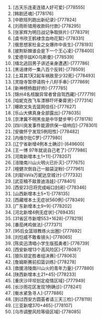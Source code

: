 
1. [古天乐连麦连错人好可爱]-[778555]
1. [韩剧还魂]-[778176]
1. [中欧班列跑出新纪录]-[777824]
1. [刘雨昕错用收款码付款]-[778295]
1. [张家辉为明日战记争取排片]-[778379]
1. [虞书欣王鹤棣含血吻花絮]-[778331]
1. [俄思想家杜金之女爆炸中丧生]-[778193]
1. [披荆斩棘谁会是下一个王心凌]-[778400]
1. [爱德华兹KO乌斯曼]-[778539]
1. [缅北逃回男子讲述亲身遭遇]-[777786]
1. [黑话律师一集八百个反转]-[778509]
1. [土耳其1天2起车祸致至少32死]-[778493]
1. [灵隐寺暂停请购十八籽手串]-[777869]
1. [新神榜杨戬好帅]-[777785]
1. [锦州4名核酸异常者曾自驾西藏]-[777719]
1. [哈妮克孜飞车漂移吓坏秦霄贤]-[777314]
1. [曝欧文失去篮网信任]-[777627]
1. [乐山大佛真身全部露出]-[778035]
1. [京津冀不明黑虫是中华婪步甲]-[778178]
1. [四川突发事件能源供保一级响应]-[778301]
1. [安徽怀宁发现5例阳性]-[778482]
1. [内维尔批C罗]-[777980]
1. [辽宁省新增4例本土确诊]-[649600]
1. [王一博 97年就说自己老了]-[777986]
1. [河南新增本土1+11]-[778207]
1. [涪陵南川山火明火已扑灭]-[777675]
1. [檀健次倒自己一脑袋淀粉]-[777961]
1. [刘聪VaVa万妮达空城计]-[777332]
1. [武亚楠不敌普迪洛娃]-[778401]
1. [西安23日将完成峪口封闭]-[778346]
1. [山西新增本土5+1]-[778135]
1. [西藏增本土无症状560例]-[778349]
1. [广东新增本土9+9]-[778202]
1. [河北新增4例无症状]-[769435]
1. [31省区市新增553+1628]-[778219]
1. [番茄烤鸡做法]-[777371]
1. [95后女篮球教练火出圈]-[777692]
1. [刘恺威不敢看镜头]-[778065]
1. [陈奕迅清唱小学生版孤勇者]-[776739]
1. [西安新增13个高风险区]-[778087]
1. [狼队锁定胜者组决赛]-[778063]
1. [詹姆斯赛前扣篮训练]-[778278]
1. [救援涪陵南川山火的青年力量]-[777880]
1. [陕西新增本土21+45]-[778233]
1. [重庆沙坪坝划定疫情区域]-[777949]
1. [长沙雨花区发现1例确诊]-[778241]
1. [衡水紧急寻人]-[777886]
1. [到过西安方圆荟者请三天三检]-[778119]
1. [三亚新增370+465]-[778107]
1. [乌市调整风险等级区域]-[778085]
